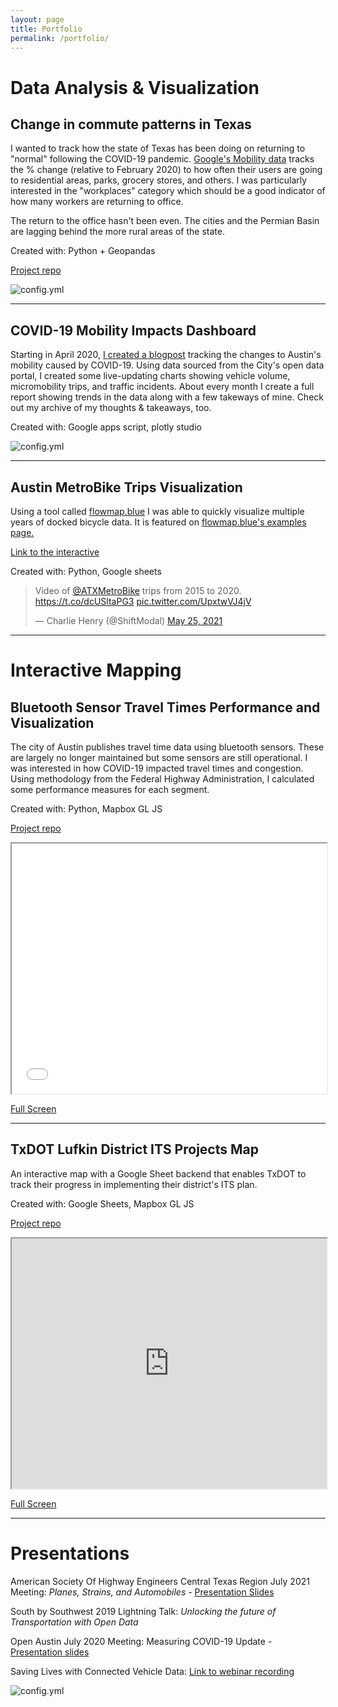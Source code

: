 ```yaml
---
layout: page
title: Portfolio
permalink: /portfolio/
---
```


# Data Analysis & Visualization

## Change in commute patterns in Texas

I wanted to track how the state of Texas has been doing on returning to "normal" following the COVID-19 pandemic. [Google's Mobility data](https://www.google.com/covid19/mobility/) tracks the % change (relative to February 2020) to how often their users are going to residential areas, parks, grocery stores, and others. I was particularly interested in the "workplaces" category which should be a good indicator of how many workers are returning to office. 

The return to the office hasn't been even. The cities and the Permian Basin are lagging behind the more rural areas of the state.

Created with: Python + Geopandas

[Project repo](https://github.com/Charlie-Henry/ModalShift/tree/master/visualizations/Texas-Mobility-Maps)

![config.yml]({{site.baseurl}}/visualizations/Texas-Mobility-Maps/TX%20Google%20Workplaces.gif) 

***

## COVID-19 Mobility Impacts Dashboard

Starting in April 2020, [I created a blogpost](https://modalshift.co/COVID19/) tracking the changes to Austin's mobility caused by COVID-19. Using data sourced from the City's open data portal, I created some live-updating charts showing vehicle volume, micromobility trips, and traffic incidents. About every month I create a full report showing trends in the data along with a few takeways of mine. Check out my archive of my thoughts & takeaways, too.

Created with: Google apps script, plotly studio

![config.yml]({{site.baseurl}}/images/Combined.png)

***

## Austin MetroBike Trips Visualization

Using a tool called [flowmap.blue](https://flowmap.blue) I was able to quickly visualize multiple years of docked bicycle data. It is featured on [flowmap.blue's examples page.](https://flowmap.blue/#examples) 

[Link to the interactive](https://flowmap.blue/1SCmQHSfvgYhPz5VFzg5LBtqY3OSfHzTutKkpneWVL4Q)

Created with: Python, Google sheets

<blockquote class="twitter-tweet"><p lang="en" dir="ltr">Video of <a href="https://twitter.com/ATXMetroBike?ref_src=twsrc%5Etfw">@ATXMetroBike</a> trips from 2015 to 2020. <a href="https://t.co/dcUSltaPG3">https://t.co/dcUSltaPG3</a> <a href="https://t.co/UpxtwVJ4jV">pic.twitter.com/UpxtwVJ4jV</a></p>&mdash; Charlie Henry (@ShiftModal) <a href="https://twitter.com/ShiftModal/status/1397224474018189324?ref_src=twsrc%5Etfw">May 25, 2021</a></blockquote> <script async src="https://platform.twitter.com/widgets.js" charset="utf-8"></script>


***

# Interactive Mapping 

## Bluetooth Sensor Travel Times Performance and Visualization

The city of Austin publishes travel time data using bluetooth sensors. These are largely no longer maintained but some sensors are still operational. I was interested in how COVID-19 impacted travel times and congestion. Using methodology from the Federal Highway Administration, I calculated some performance measures for each segment.

Created with: Python, Mapbox GL JS

[Project repo](https://github.com/Charlie-Henry/ModalShift/tree/master/visualizations/Bluetooth-Mapping)

<iframe src='/maps/bluetooth_map.html'
        width='100%' height='400px'>
</iframe>

[Full Screen](http://modalshift.co/maps/bluetooth_map.html)

***

## TxDOT Lufkin District ITS Projects Map

An interactive map with a Google Sheet backend that enables TxDOT to track their progress in implementing their district's ITS plan. 

Created with: Google Sheets, Mapbox GL JS

[Project repo](https://github.com/Charlie-Henry/Lufkin-ITS-Projects)

<iframe src='https://charlie-henry.github.io/Lufkin-ITS-Projects/'
        width='100%' height='400px'>
</iframe>

[Full Screen](https://charlie-henry.github.io/Lufkin-ITS-Projects/)

***

# Presentations

American Society Of Highway Engineers Central Texas Region July 2021 Meeting: *Planes, Strains, and Automobiles* - [Presentation Slides](https://drive.google.com/drive/folders/1qFWhqVciXfjjkXHq3ODAg_7GMpaXyK3g?usp=sharing)

South by Southwest 2019 Lightning Talk: *Unlocking the future of Transportation with Open Data*

Open Austin July 2020 Meeting: Measuring COVID-19 Update - [Presentation slides](https://docs.google.com/presentation/d/1KSpYtZUCd4QDFFznqJ6ZJngQLanqOHeZcMB6Tsh4EpE/edit?usp=sharing)

Saving Lives with Connected Vehicle Data: [Link to webinar recording](https://drive.google.com/file/d/112bk87Vqy6t0zd_MniikZ-y010n0e3Ny/view)

![config.yml]({{site.baseurl}}/images/SXSW.JPG)
